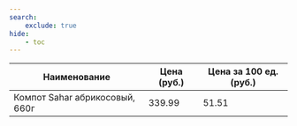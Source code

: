 ```yaml
---
search:
    exclude: true
hide:
    - toc
---
```


| Наименование | Цена (руб.) | Цена за 100 ед. (руб.) |
| -- | -- | -- |
| Компот Sahar абрикосовый, 660г | 339.99 | 51.51 |
